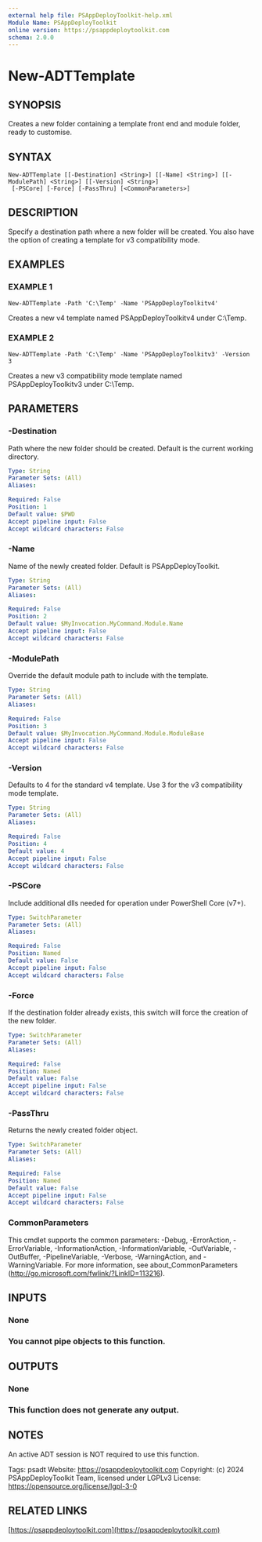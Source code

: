 ```yaml
---
external help file: PSAppDeployToolkit-help.xml
Module Name: PSAppDeployToolkit
online version: https://psappdeploytoolkit.com
schema: 2.0.0
---
```


# New-ADTTemplate

## SYNOPSIS
Creates a new folder containing a template front end and module folder, ready to customise.

## SYNTAX

```
New-ADTTemplate [[-Destination] <String>] [[-Name] <String>] [[-ModulePath] <String>] [[-Version] <String>]
 [-PSCore] [-Force] [-PassThru] [<CommonParameters>]
```

## DESCRIPTION
Specify a destination path where a new folder will be created.
You also have the option of creating a template for v3 compatibility mode.

## EXAMPLES

### EXAMPLE 1
```
New-ADTTemplate -Path 'C:\Temp' -Name 'PSAppDeployToolkitv4'
```

Creates a new v4 template named PSAppDeployToolkitv4 under C:\Temp.

### EXAMPLE 2
```
New-ADTTemplate -Path 'C:\Temp' -Name 'PSAppDeployToolkitv3' -Version 3
```

Creates a new v3 compatibility mode template named PSAppDeployToolkitv3 under C:\Temp.

## PARAMETERS

### -Destination
Path where the new folder should be created.
Default is the current working directory.

```yaml
Type: String
Parameter Sets: (All)
Aliases:

Required: False
Position: 1
Default value: $PWD
Accept pipeline input: False
Accept wildcard characters: False
```

### -Name
Name of the newly created folder.
Default is PSAppDeployToolkit.

```yaml
Type: String
Parameter Sets: (All)
Aliases:

Required: False
Position: 2
Default value: $MyInvocation.MyCommand.Module.Name
Accept pipeline input: False
Accept wildcard characters: False
```

### -ModulePath
Override the default module path to include with the template.

```yaml
Type: String
Parameter Sets: (All)
Aliases:

Required: False
Position: 3
Default value: $MyInvocation.MyCommand.Module.ModuleBase
Accept pipeline input: False
Accept wildcard characters: False
```

### -Version
Defaults to 4 for the standard v4 template.
Use 3 for the v3 compatibility mode template.

```yaml
Type: String
Parameter Sets: (All)
Aliases:

Required: False
Position: 4
Default value: 4
Accept pipeline input: False
Accept wildcard characters: False
```

### -PSCore
Include additional dlls needed for operation under PowerShell Core (v7+).

```yaml
Type: SwitchParameter
Parameter Sets: (All)
Aliases:

Required: False
Position: Named
Default value: False
Accept pipeline input: False
Accept wildcard characters: False
```

### -Force
If the destination folder already exists, this switch will force the creation of the new folder.

```yaml
Type: SwitchParameter
Parameter Sets: (All)
Aliases:

Required: False
Position: Named
Default value: False
Accept pipeline input: False
Accept wildcard characters: False
```

### -PassThru
Returns the newly created folder object.

```yaml
Type: SwitchParameter
Parameter Sets: (All)
Aliases:

Required: False
Position: Named
Default value: False
Accept pipeline input: False
Accept wildcard characters: False
```

### CommonParameters
This cmdlet supports the common parameters: -Debug, -ErrorAction, -ErrorVariable, -InformationAction, -InformationVariable, -OutVariable, -OutBuffer, -PipelineVariable, -Verbose, -WarningAction, and -WarningVariable.
For more information, see about_CommonParameters (http://go.microsoft.com/fwlink/?LinkID=113216).

## INPUTS

### None
### You cannot pipe objects to this function.
## OUTPUTS

### None
### This function does not generate any output.
## NOTES
An active ADT session is NOT required to use this function.

Tags: psadt
Website: https://psappdeploytoolkit.com
Copyright: (c) 2024 PSAppDeployToolkit Team, licensed under LGPLv3
License: https://opensource.org/license/lgpl-3-0

## RELATED LINKS

[https://psappdeploytoolkit.com](https://psappdeploytoolkit.com)

